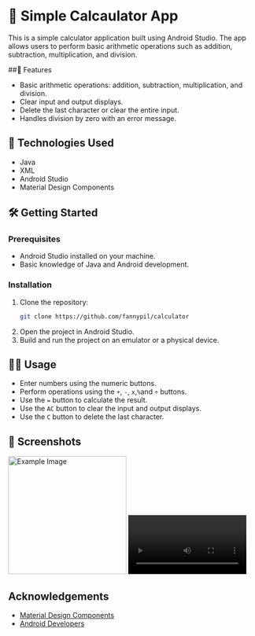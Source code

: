 
# 🔢 Simple Calcaulator App

This is a simple calculator application built using Android Studio. The app allows users to perform basic arithmetic operations such as addition, subtraction, multiplication, and division.



##🌟 Features

- Basic arithmetic operations: addition, subtraction, multiplication, and division.
- Clear input and output displays.
- Delete the last character or clear the entire input.
- Handles division by zero with an error message.


## 🤖 Technologies Used
- Java
- XML
- Android Studio
- Material Design Components
## 🛠️ Getting Started
### Prerequisites
- Android Studio installed on your machine.
- Basic knowledge of Java and Android development.
### Installation

1. Clone the repository:
    ```sh
    git clone https://github.com/fannypil/calculator
    ```
2. Open the project in Android Studio.
3. Build and run the project on an emulator or a physical device.
## 👨‍💻 Usage

- Enter numbers using the numeric buttons.
- Perform operations using the `+`, `-`, `x`,`%`and `÷` buttons.
- Use the `=` button to calculate the result.
- Use the `AC` button to clear the input and output displays.
- Use the `C` button to delete the last character.

## 📸 Screenshots

<img src="https://github.com/user-attachments/assets/0f804a4b-32b1-4039-8288-34f1879c8de4" alt="Example Image" style="width: 240px;">

<video width="240px" controls>
  <source src="screen-shots/Screen_recording_20250312_203843.mp4" type="video/mp4">
  Your browser does not support the video tag.
</video>


## Acknowledgements

- [Material Design Components](https://material.io/develop/android/docs/getting-started)
- [Android Developers](https://developer.android.com/docs)